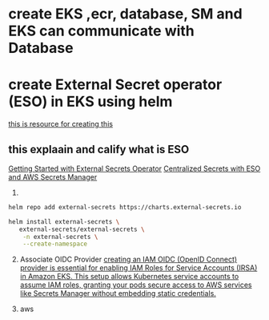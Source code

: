 # create EKS ,ecr, database, SM and EKS can communicate with Database

# create External Secret operator (ESO) in EKS using helm 
[this is resource for creating this](https://external-secrets.io/latest/introduction/getting-started/)
## this explaain and calify what is ESO

[Getting Started with External Secrets Operator](https://www.kubeblog.com/security/getting-started-with-external-secrets-operator/)
[Centralized Secrets with ESO and AWS Secrets Manager](https://www.kubeblog.com/security/centralized-secrets-using-eso-and-aws-secrets-manager/)


1. 
```bash 
helm repo add external-secrets https://charts.external-secrets.io

helm install external-secrets \
   external-secrets/external-secrets \
    -n external-secrets \
    --create-namespace
```
2. Associate OIDC Provider
[creating an IAM OIDC (OpenID Connect) provider is essential for enabling IAM Roles for Service Accounts (IRSA) in Amazon EKS. This setup allows Kubernetes service accounts to assume IAM roles, granting your pods secure access to AWS services like Secrets Manager without embedding static credentials.](https://docs.aws.amazon.com/eks/latest/userguide/enable-iam-roles-for-service-accounts.html)










1. aws   